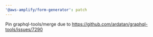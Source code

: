 ```yaml
---
'@aws-amplify/form-generator': patch
---
```


Pin graphql-tools/merge due to https://github.com/ardatan/graphql-tools/issues/7290
